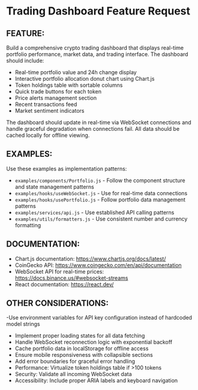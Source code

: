 # Trading Dashboard Feature Request

## FEATURE:
Build a comprehensive crypto trading dashboard that displays real-time portfolio performance, market data, and trading interface. The dashboard should include:

- Real-time portfolio value and 24h change display
- Interactive portfolio allocation donut chart using Chart.js
- Token holdings table with sortable columns
- Quick trade buttons for each token
- Price alerts management section
- Recent transactions feed
- Market sentiment indicators

The dashboard should update in real-time via WebSocket connections and handle graceful degradation when connections fail. All data should be cached locally for offline viewing.

## EXAMPLES:
Use these examples as implementation patterns:

- `examples/components/Portfolio.js` - Follow the component structure and state management patterns
- `examples/hooks/useWebSocket.js` - Use for real-time data connections
- `examples/hooks/usePortfolio.js` - Follow portfolio data management patterns
- `examples/services/api.js` - Use established API calling patterns
- `examples/utils/formatters.js` - Use consistent number and currency formatting

## DOCUMENTATION:
- Chart.js documentation: https://www.chartjs.org/docs/latest/
- CoinGecko API: https://www.coingecko.com/en/api/documentation
- WebSocket API for real-time prices: https://docs.binance.us/#websocket-streams
- React documentation: https://react.dev/

## OTHER CONSIDERATIONS:
-Use environment variables for API key configuration instead of hardcoded model strings
- Implement proper loading states for all data fetching
- Handle WebSocket reconnection logic with exponential backoff
- Cache portfolio data in localStorage for offline access
- Ensure mobile responsiveness with collapsible sections
- Add error boundaries for graceful error handling
- Performance: Virtualize token holdings table if >100 tokens
- Security: Validate all incoming WebSocket data
- Accessibility: Include proper ARIA labels and keyboard navigation